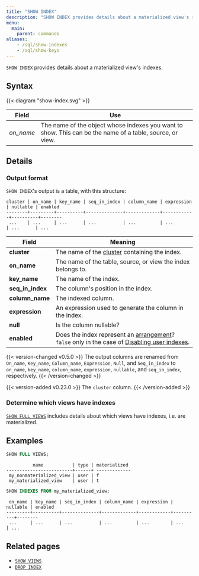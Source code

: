 ```yaml
---
title: "SHOW INDEX"
description: "SHOW INDEX provides details about a materialized view's indexes"
menu:
  main:
    parent: commands
aliases:
    - /sql/show-indexes
    - /sql/show-keys
---
```


`SHOW INDEX` provides details about a materialized view's indexes.

## Syntax

{{< diagram "show-index.svg" >}}

Field | Use
------|-----
_on&lowbar;name_ | The name of the object whose indexes you want to show. This can be the name of a table, source, or view.

## Details

### Output format

`SHOW INDEX`'s output is a table, with this structure:

```nofmt
cluster | on_name | key_name | seq_in_index | column_name | expression | nullable | enabled
--------+---------+----------+--------------+-------------+------------+----------+--------
 ...    | ...     | ...      | ...          | ...         | ...        | ...      | ...
```

Field | Meaning
------|--------
**cluster** | The name of the [cluster](/overview/key-concepts/#clusters) containing the index.
**on_name** | The name of the table, source, or view the index belongs to.
**key_name** | The name of the index.
**seq_in_index** | The column's position in the index.
**column_name** | The indexed column.
**expression** | An expression used to generate the column in the index.
**null** | Is the column nullable?
**enabled** | Does the index represent an [arrangement](/overview/arrangements/)? `false` only in the case of [Disabling user indexes](/cli/#disable-user-indexes).

{{< version-changed v0.5.0 >}}
The output columns are renamed from `On_name`, `Key_name`, `Column_name`,
`Expression`, `Null`, and `Seq_in_index` to `on_name`, `key_name`,
`column_name`, `expression`, `nullable`, and `seq_in_index`, respectively.
{{< /version-changed >}}

{{< version-added v0.23.0 >}}
The `cluster` column.
{{< /version-added >}}

### Determine which views have indexes

[`SHOW FULL VIEWS`](../show-views/#show-details-about-views) includes details about which views have indexes, i.e. are materialized.

## Examples

```sql
SHOW FULL VIEWS;
```
```nofmt
          name           | type | materialized
-------------------------+------+ -------------
 my_nonmaterialized_view | user | f
 my_materialized_view    | user | t
```
```sql
SHOW INDEXES FROM my_materialized_view;
```
```nofmt
 on_name | key_name | seq_in_index | column_name | expression | nullable | enabled
---------+----------+--------------+-------------+------------+----------+--------
 ...     | ...      | ...          | ...         | ...        | ...      | ...
```

## Related pages

- [`SHOW VIEWS`](../show-views)
- [`DROP INDEX`](../drop-index)
